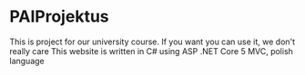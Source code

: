 # PAIProjektus
This is project for our university course.
If you want you can use it, we don't really care
This website is written in C# using ASP .NET Core 5 MVC, polish language
